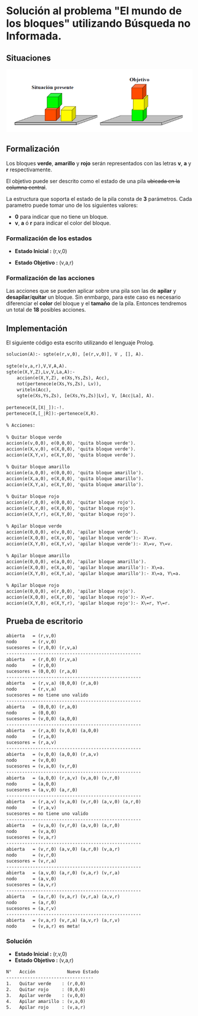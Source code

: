 # Solución al problema "El mundo de los bloques" utilizando Búsqueda no Informada.

## Situaciones

![Situacion Inicial y Final de los bloques](img/mundobloques.png)

## Formalización

Los bloques **verde**, **amarillo** y **rojo** serán representados con las letras **v**, **a** y **r** respectivamente.

El objetivo puede ser descrito como el estado de una pila ~~ubicada en la columna central~~.

La estructura que soporta el estado de la pila consta de **3** parámetros. Cada parametro puede tomar uno de los siguientes valores:
- **0** para indicar que no tiene un bloque.
- **v**, **a** ó **r** para indicar el color del bloque.

### Formalización de los estados

-  **Estado Inicial :** (r,v,0)

-  **Estado Objetivo :** (v,a,r)

### Formalización de las acciones

Las acciones que se pueden aplicar sobre una pila son las de **apilar** y **desapilar**/**quitar** un bloque. Sin enmbargo, para este caso es necesario diferenciar el **color** del bloque y el **tamaño** de la pila. Entonces tendremos un total de **18** posibles acciones.

## Implementación

El siguiente código esta escrito utilizando el lenguaje Prolog.

```
solucion(A):- sgte(e(r,v,0), [e(r,v,0)], V , [], A).

sgte(e(v,a,r),V,V,A,A).
sgte(e(X,Y,Z),Lv,V,La,A):-
	accion(e(X,Y,Z), e(Xs,Ys,Zs), Acc),
	not(pertenece(e(Xs,Ys,Zs), Lv)),
	writeln(Acc),
	sgte(e(Xs,Ys,Zs), [e(Xs,Ys,Zs)|Lv], V, [Acc|La], A).

pertenece(X,[X|_]):-!.
pertenece(X,[_|R]):-pertenece(X,R).

% Acciones:

% Quitar bloque verde
accion(e(v,0,0), e(0,0,0), 'quita bloque verde').
accion(e(X,v,0), e(X,0,0), 'quita bloque verde').
accion(e(X,Y,v), e(X,Y,0), 'quita bloque verde').

% Quitar bloque amarillo
accion(e(a,0,0), e(0,0,0), 'quita bloque amarillo').
accion(e(X,a,0), e(X,0,0), 'quita bloque amarillo').
accion(e(X,Y,a), e(X,Y,0), 'quita bloque amarillo').

% Quitar bloque rojo 
accion(e(r,0,0), e(0,0,0), 'quitar bloque rojo').
accion(e(X,r,0), e(X,0,0), 'quitar bloque rojo').
accion(e(X,Y,r), e(X,Y,0), 'quitar bloque rojo').

% Apilar bloque verde
accion(e(0,0,0), e(v,0,0), 'apilar bloque verde').
accion(e(X,0,0), e(X,v,0), 'apilar bloque verde'):- X\=v.
accion(e(X,Y,0), e(X,Y,v), 'apilar bloque verde'):- X\=v, Y\=v.

% Apilar bloque amarillo
accion(e(0,0,0), e(a,0,0), 'apilar bloque amarillo').
accion(e(X,0,0), e(X,a,0), 'apilar bloque amarillo'):- X\=a.
accion(e(X,Y,0), e(X,Y,a), 'apilar bloque amarillo'):- X\=a, Y\=a.

% Apilar bloque rojo
accion(e(0,0,0), e(r,0,0), 'apilar bloque rojo').
accion(e(X,0,0), e(X,r,0), 'apilar bloque rojo'):- X\=r.
accion(e(X,Y,0), e(X,Y,r), 'apilar bloque rojo'):- X\=r, Y\=r.
```

## Prueba de escritorio

```
abierta   = (r,v,0)
nodo      = (r,v,0)
sucesores = (r,0,0) (r,v,a)
---------------------------------------------------
abierta   = (r,0,0) (r,v,a)
nodo      = (r,0,0)
sucesores = (0,0,0) (r,a,0)
---------------------------------------------------
abierta   = (r,v,a) (0,0,0) (r,a,0)
nodo      = (r,v,a)
sucesores = no tiene uno valido
---------------------------------------------------
abierta   = (0,0,0) (r,a,0)
nodo      = (0,0,0)
sucesores = (v,0,0) (a,0,0)
---------------------------------------------------
abierta   = (r,a,0) (v,0,0) (a,0,0)
nodo      = (r,a,0)
sucesores = (r,a,v)
---------------------------------------------------
abierta   = (v,0,0) (a,0,0) (r,a,v)
nodo      = (v,0,0)
sucesores = (v,a,0) (v,r,0)
---------------------------------------------------
abierta   = (a,0,0) (r,a,v) (v,a,0) (v,r,0)
nodo      = (a,0,0)
sucesores = (a,v,0) (a,r,0)
---------------------------------------------------
abierta   = (r,a,v) (v,a,0) (v,r,0) (a,v,0) (a,r,0)
nodo      = (r,a,v)
sucesores = no tiene uno valido
---------------------------------------------------
abierta   = (v,a,0) (v,r,0) (a,v,0) (a,r,0)
nodo      = (v,a,0)
sucesores = (v,a,r)
---------------------------------------------------
abierta   = (v,r,0) (a,v,0) (a,r,0) (v,a,r)
nodo      = (v,r,0)
sucesores = (v,r,a)
---------------------------------------------------
abierta   = (a,v,0) (a,r,0) (v,a,r) (v,r,a)
nodo      = (a,v,0) 
sucesores = (a,v,r) 
---------------------------------------------------
abierta   = (a,r,0) (v,a,r) (v,r,a) (a,v,r) 
nodo      = (a,r,0)
sucesores = (a,r,v)
---------------------------------------------------
abierta   = (v,a,r) (v,r,a) (a,v,r) (a,r,v)
nodo      = (v,a,r) es meta!
```

### Solución

-  **Estado Inicial :** (r,v,0)
-  **Estado Objetivo :** (v,a,r)

```
N°   Acción            Nuevo Estado
---------------------------------
1.   Quitar verde    : (r,0,0)
2.   Quitar rojo     : (0,0,0)
3.   Apilar verde    : (v,0,0)
4.   Apilar amarillo : (v,a,0)
5.   Apilar rojo     : (v,a,r)
```